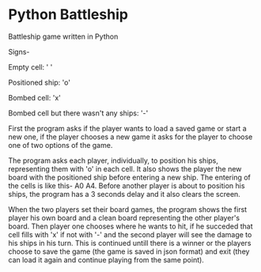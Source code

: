 # Python Battleship
Battleship game written in Python

Signs-

Empty cell: ' '

Positioned ship: 'o'

Bombed cell: 'x'

Bombed cell but there wasn't any ships: '-'


First the program asks if the player wants to load a saved game or start a new one,
if the player chooses a new game it asks for the player to choose one of two options of the game.

The program asks each player, individually, to position his ships, representing them with 'o' in each cell.
It also shows the player the new board with the positioned ship before entering a new ship.
The entering of the cells is like this- A0 A4.
Before another player is about to position his ships, the program has a 3 seconds delay and it also clears the screen.

When the two players set their board games, the program shows the first player his own board and a clean board representing the other player's board. Then player one chooses where he wants to hit, if he succeded that cell fills with 'x' if not with '-' and the second player will see the damage to his ships in his turn.
This is continued untill there is a winner or the players choose  to save the game (the game is saved in json format) and exit (they can load it again and continue playing from the same point).

